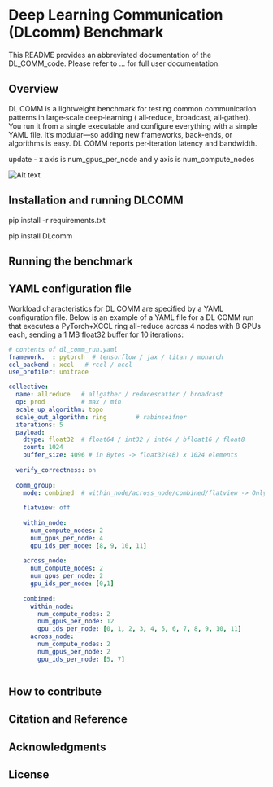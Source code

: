 # Deep Learning Communication (DLcomm) Benchmark

This README provides an abbreviated documentation of the DL_COMM_code. Please refer to ... for full user documentation.

## Overview

DL COMM is a lightweight benchmark for testing common communication patterns in large‐scale deep‐learning ( all‐reduce, broadcast, all‐gather). You run it from a single executable and configure everything with a simple YAML file. It’s modular—so adding new frameworks, back-ends, or algorithms is easy. DL COMM reports per‐iteration latency and bandwidth.

update - x axis is num_gpus_per_node and y axis is num_compute_nodes

![Alt text](tools/dl_comm_logo.gif)

## Installation and running DLCOMM

pip install -r requirements.txt

pip install DLcomm

## Running the benchmark

## YAML configuration file

Workload characteristics for DL COMM are specified by a YAML configuration file. Below is an example of a YAML file for a DL COMM run that executes a PyTorch+XCCL ring all-reduce across 4 nodes with 8 GPUs each, sending a 1 MB float32 buffer for 10 iterations:

```yaml
# contents of dl_comm_run.yaml
framework.  : pytorch  # tensorflow / jax / titan / monarch
ccl_backend : xccl   # rccl / nccl
use_profiler: unitrace

collective:
  name: allreduce   # allgather / reducescatter / broadcast
  op: prod          # max / min 
  scale_up_algorithm: topo
  scale_out_algorithm: ring        # rabinseifner 
  iterations: 5
  payload:
    dtype: float32  # float64 / int32 / int64 / bfloat16 / float8 
    count: 1024
    buffer_size: 4096 # in Bytes -> float32(4B) x 1024 elements
  
  verify_correctness: on
  
  comm_group:
    mode: combined  # within_node/across_node/combined/flatview -> Only one out of four should be used
  
    flatview: off
  
    within_node: 
      num_compute_nodes: 2 
      num_gpus_per_node: 4
      gpu_ids_per_node: [8, 9, 10, 11]   
  
    across_node: 
      num_compute_nodes: 2
      num_gpus_per_node: 2
      gpu_ids_per_node: [0,1] 
  
    combined:
      within_node:
        num_compute_nodes: 2
        num_gpus_per_node: 12  
        gpu_ids_per_node: [0, 1, 2, 3, 4, 5, 6, 7, 8, 9, 10, 11]
      across_node:
        num_compute_nodes: 2
        num_gpus_per_node: 2  
        gpu_ids_per_node: [5, 7]



```

## How to contribute

## Citation and Reference

## Acknowledgments

## License
